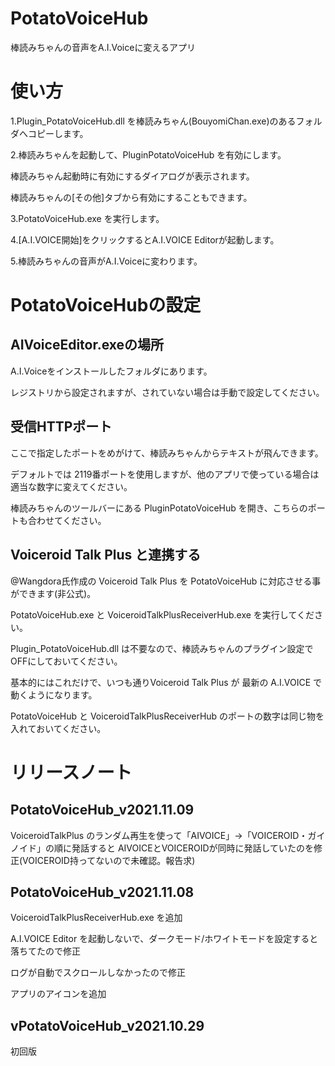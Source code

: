 # PotatoVoiceHub

棒読みちゃんの音声をA.I.Voiceに変えるアプリ


# 使い方

1.Plugin_PotatoVoiceHub.dll を棒読みちゃん(BouyomiChan.exe)のあるフォルダへコピーします。

2.棒読みちゃんを起動して、PluginPotatoVoiceHub を有効にします。

  棒読みちゃん起動時に有効にするダイアログが表示されます。

  棒読みちゃんの[その他]タブから有効にすることもできます。

3.PotatoVoiceHub.exe を実行します。

4.[A.I.VOICE開始]をクリックするとA.I.VOICE Editorが起動します。

5.棒読みちゃんの音声がA.I.Voiceに変わります。



# PotatoVoiceHubの設定

## AIVoiceEditor.exeの場所

A.I.Voiceをインストールしたフォルダにあります。

レジストリから設定されますが、されていない場合は手動で設定してください。



## 受信HTTPポート

ここで指定したポートをめがけて、棒読みちゃんからテキストが飛んできます。

デフォルトでは 2119番ポートを使用しますが、他のアプリで使っている場合は適当な数字に変えてください。

棒読みちゃんのツールバーにある PluginPotatoVoiceHub を開き、こちらのポートも合わせてください。



## Voiceroid Talk Plus と連携する

@Wangdora氏作成の Voiceroid Talk Plus を PotatoVoiceHub に対応させる事ができます(非公式)。

PotatoVoiceHub.exe と VoiceroidTalkPlusReceiverHub.exe を実行してください。

Plugin_PotatoVoiceHub.dll は不要なので、棒読みちゃんのプラグイン設定でOFFにしておいてください。

基本的にはこれだけで、いつも通りVoiceroid Talk Plus が 最新の A.I.VOICE で動くようになります。

PotatoVoiceHub と VoiceroidTalkPlusReceiverHub のポートの数字は同じ物を入れておいてください。



# リリースノート

## PotatoVoiceHub_v2021.11.09

VoiceroidTalkPlus のランダム再生を使って「AIVOICE」→「VOICEROID・ガイノイド」の順に発話すると
AIVOICEとVOICEROIDが同時に発話していたのを修正(VOICEROID持ってないので未確認。報告求)

## PotatoVoiceHub_v2021.11.08

VoiceroidTalkPlusReceiverHub.exe を追加

A.I.VOICE Editor を起動しないで、ダークモード/ホワイトモードを設定すると落ちてたので修正

ログが自動でスクロールしなかったので修正

アプリのアイコンを追加

## vPotatoVoiceHub_v2021.10.29

初回版
